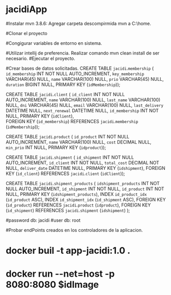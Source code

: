 # jacidiApp

#Instalar mvn 3.8.6: Agregar carpeta descompirmida mvn a C:\home.

#Clonar el proyecto

#Congigurar variables de entorno en sistema.

#Utilizar intellij de preferencia. Realizar comando mvn clean install de ser necesario.
#Ejecutar el proyecto.

#Crear bases de datos solicitadas.
CREATE TABLE `jacidi`.`membership` (
  `id_membership` INT NOT NULL AUTO_INCREMENT,
  `key_membership` VARCHAR(45) NULL,
  `name` VARCHAR(100) NULL,
  `prio` VARCHAR(45) NULL,
  `duration` BIGINT NULL,
  PRIMARY KEY (`idMembership`));


CREATE TABLE `jacidi`.`client` (
  `id_client` INT NOT NULL AUTO_INCREMENT,
  `name` VARCHAR(100) NULL,
  `last_name` VARCHAR(100) NULL,
  `dni` VARCHAR(45) NULL,
  `email` VARCHAR(100) NULL,
  `last_delivery` DATETIME NULL,
  `next_renewal` DATETIME NULL,
  `id_membership` INT NOT NULL,
  PRIMARY KEY (`idClient`),  
    FOREIGN KEY (`id_membership`)
    REFERENCES `jacidi`.`membership` (`idMembership`));


CREATE TABLE `jacidi`.`product` (
  `id_product` INT NOT NULL AUTO_INCREMENT,
  `name` VARCHAR(100) NULL,
  `cost` DECIMAL NULL,
  `min_prio` INT NULL,
  PRIMARY KEY (`idproduct`));

CREATE TABLE `jacidi`.`shipment` (
  `id_shipment` INT NOT NULL AUTO_INCREMENT,
  `id_client` INT NOT NULL,
  `total_cost` DECIMAL NOT NULL,
  `deliver_date` DATETIME NULL,
  PRIMARY KEY (`idshipment`),
 FOREIGN KEY (`id_client`)
    REFERENCES `jacidi`.`client` (`idClient`));



CREATE TABLE `jacidi`.`shipment_products` (
  `idshipment_products` INT NOT NULL AUTO_INCREMENT,
  `id_shipment` INT NOT NULL,
  `id_product` INT NOT NULL,
  PRIMARY KEY (`idshipment_products`),
  INDEX `id_product_idx` (`id_product` ASC),
  INDEX `id_shipment_idx` (`id_shipment` ASC),
    FOREIGN KEY (`id_product`)
    REFERENCES `jacidi`.`product` (`idproduct`), 
    FOREIGN KEY (`id_shipment`)
    REFERENCES `jacidi`.`shipment` (`idshipment`)
    );
    
#password db: jacidi
#user db: root

#Probar endPoints creados en los controladores de la aplicacion.

# docker buil -t app-jacidi:1.0 .

# docker run --net=host -p 8080:8080 $idImage